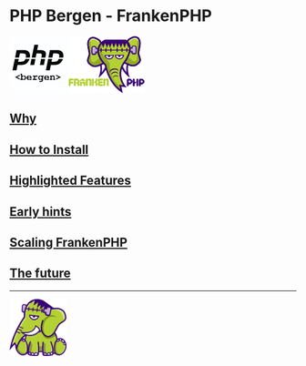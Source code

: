# PHP Bergen - FrankenPHP

<img src="../images/php-bergen-logo.jpg" alt="PHP-Bergen" width="100" />  <img src="../images/frankenphp.png" alt="FrankenPHP" height="100" />

## [Why](why.md)

## [How to Install](install.md)

## [Highlighted Features](highlighted_features.md)

## [Early hints](early_hints.md)

## [Scaling FrankenPHP](scaling.md)

## [The future](the_feature.md)

---
<img src="../images/elephant_footer.svg" alt="FrankenPHP" width="100" height="100" />